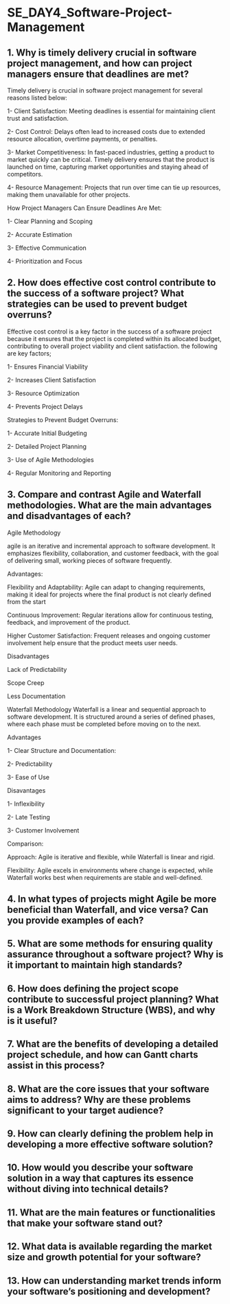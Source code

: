 # SE_DAY4_Software-Project-Management
## 1. Why is timely delivery crucial in software project management, and how can project managers ensure that deadlines are met?

Timely delivery is crucial in software project management for several reasons listed below:

1- Client Satisfaction:
Meeting deadlines is essential for maintaining client trust and satisfaction.

2- Cost Control:
Delays often lead to increased costs due to extended resource allocation, overtime payments, or penalties.

3-  Market Competitiveness:
In fast-paced industries, getting a product to market quickly can be critical. Timely delivery ensures that the product is launched on time, capturing market opportunities and staying ahead of competitors.

4- Resource Management:
Projects that run over time can tie up resources, making them unavailable for other projects.

How Project Managers Can Ensure Deadlines Are Met:

1- Clear Planning and Scoping

2- Accurate Estimation

3- Effective Communication

4- Prioritization and Focus

## 2. How does effective cost control contribute to the success of a software project? What strategies can be used to prevent budget overruns?

Effective cost control is a key factor in the success of a software project because it ensures that the project is completed within its allocated budget, contributing to overall project viability and client satisfaction. the following are key factors;

1- Ensures Financial Viability

2- Increases Client Satisfaction

3- Resource Optimization

4- Prevents Project Delays

Strategies to Prevent Budget Overruns:

1- Accurate Initial Budgeting

2- Detailed Project Planning

3- Use of Agile Methodologies

4- Regular Monitoring and Reporting

## 3. Compare and contrast Agile and Waterfall methodologies. What are the main advantages and disadvantages of each?

Agile Methodology

agile is an iterative and incremental approach to software development. It emphasizes flexibility, collaboration, and customer feedback, with the goal of delivering small, working pieces of software frequently.

Advantages:

Flexibility and Adaptability: Agile can adapt to changing requirements, making it ideal for projects where the final product is not clearly defined from the start

Continuous Improvement: Regular iterations allow for continuous testing, feedback, and improvement of the product.

Higher Customer Satisfaction: Frequent releases and ongoing customer involvement help ensure that the product meets user needs.

Disadvantages

Lack of Predictability

Scope Creep

Less Documentation

Waterfall Methodology
Waterfall is a linear and sequential approach to software development. It is structured around a series of defined phases, where each phase must be completed before moving on to the next.

Advantages

1- Clear Structure and Documentation:

2- Predictability

3- Ease of Use

Disavantages

1- Inflexibility

2- Late Testing

3- Customer Involvement

Comparison:

Approach: Agile is iterative and flexible, while Waterfall is linear and rigid.

Flexibility: Agile excels in environments where change is expected, while Waterfall works best when requirements are stable and well-defined.

## 4. In what types of projects might Agile be more beneficial than Waterfall, and vice versa? Can you provide examples of each?


## 5. What are some methods for ensuring quality assurance throughout a software project? Why is it important to maintain high standards?
## 6. How does defining the project scope contribute to successful project planning? What is a Work Breakdown Structure (WBS), and why is it useful?
## 7. What are the benefits of developing a detailed project schedule, and how can Gantt charts assist in this process?
## 8. What are the core issues that your software aims to address? Why are these problems significant to your target audience?
## 9. How can clearly defining the problem help in developing a more effective software solution?
## 10. How would you describe your software solution in a way that captures its essence without diving into technical details?
## 11. What are the main features or functionalities that make your software stand out?
## 12. What data is available regarding the market size and growth potential for your software?
## 13. How can understanding market trends inform your software’s positioning and development?

